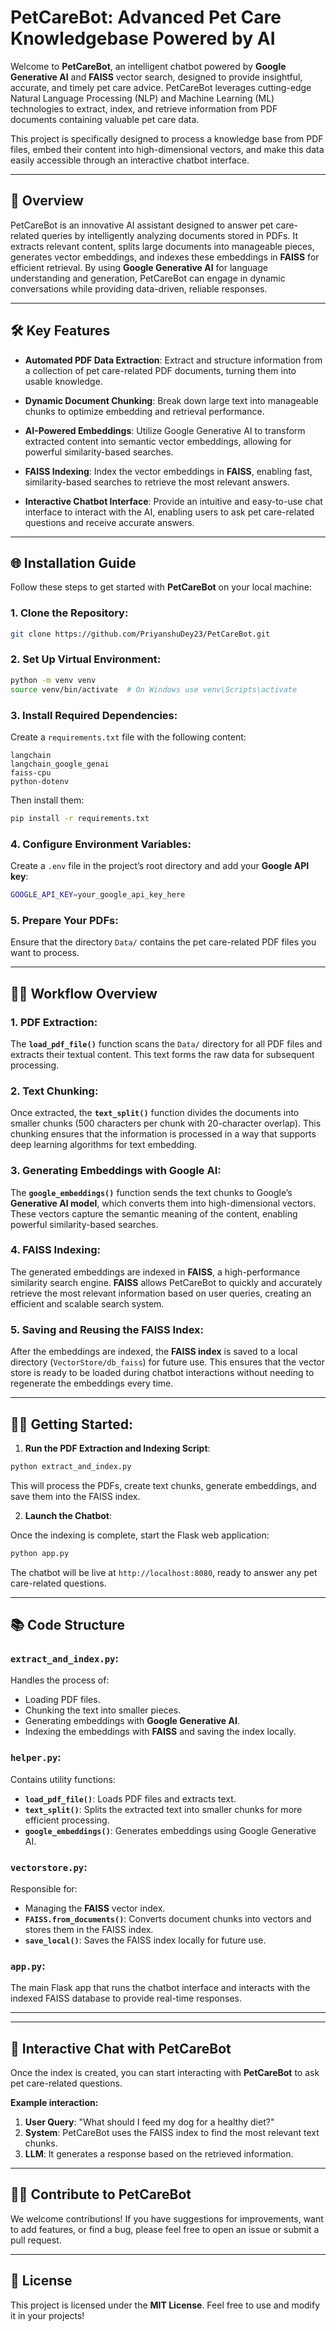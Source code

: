 
# PetCareBot: Advanced Pet Care Knowledgebase Powered by AI

Welcome to **PetCareBot**, an intelligent chatbot powered by **Google Generative AI** and **FAISS** vector search, designed to provide insightful, accurate, and timely pet care advice. PetCareBot leverages cutting-edge Natural Language Processing (NLP) and Machine Learning (ML) technologies to extract, index, and retrieve information from PDF documents containing valuable pet care data.

This project is specifically designed to process a knowledge base from PDF files, embed their content into high-dimensional vectors, and make this data easily accessible through an interactive chatbot interface.

---

## 🚀 **Overview**

PetCareBot is an innovative AI assistant designed to answer pet care-related queries by intelligently analyzing documents stored in PDFs. It extracts relevant content, splits large documents into manageable pieces, generates vector embeddings, and indexes these embeddings in **FAISS** for efficient retrieval. By using **Google Generative AI** for language understanding and generation, PetCareBot can engage in dynamic conversations while providing data-driven, reliable responses.

---

## 🛠 **Key Features**

- **Automated PDF Data Extraction**: Extract and structure information from a collection of pet care-related PDF documents, turning them into usable knowledge.
  
- **Dynamic Document Chunking**: Break down large text into manageable chunks to optimize embedding and retrieval performance.

- **AI-Powered Embeddings**: Utilize Google Generative AI to transform extracted content into semantic vector embeddings, allowing for powerful similarity-based searches.

- **FAISS Indexing**: Index the vector embeddings in **FAISS**, enabling fast, similarity-based searches to retrieve the most relevant answers.

- **Interactive Chatbot Interface**: Provide an intuitive and easy-to-use chat interface to interact with the AI, enabling users to ask pet care-related questions and receive accurate answers.

---

## 🌐 **Installation Guide**

Follow these steps to get started with **PetCareBot** on your local machine:

### 1. Clone the Repository:

```bash
git clone https://github.com/PriyanshuDey23/PetCareBot.git

```

### 2. Set Up Virtual Environment:

```bash
python -m venv venv
source venv/bin/activate  # On Windows use venv\Scripts\activate
```

### 3. Install Required Dependencies:

Create a `requirements.txt` file with the following content:

```text
langchain
langchain_google_genai
faiss-cpu
python-dotenv
```

Then install them:

```bash
pip install -r requirements.txt
```

### 4. Configure Environment Variables:

Create a `.env` file in the project’s root directory and add your **Google API key**:

```bash
GOOGLE_API_KEY=your_google_api_key_here
```

### 5. Prepare Your PDFs:

Ensure that the directory `Data/` contains the pet care-related PDF files you want to process.

---

## 🧑‍💻 **Workflow Overview**

### **1. PDF Extraction:**

The **`load_pdf_file()`** function scans the `Data/` directory for all PDF files and extracts their textual content. This text forms the raw data for subsequent processing.

### **2. Text Chunking:**

Once extracted, the **`text_split()`** function divides the documents into smaller chunks (500 characters per chunk with 20-character overlap). This chunking ensures that the information is processed in a way that supports deep learning algorithms for text embedding.

### **3. Generating Embeddings with Google AI:**

The **`google_embeddings()`** function sends the text chunks to Google’s **Generative AI model**, which converts them into high-dimensional vectors. These vectors capture the semantic meaning of the content, enabling powerful similarity-based searches.

### **4. FAISS Indexing:**

The generated embeddings are indexed in **FAISS**, a high-performance similarity search engine. **FAISS** allows PetCareBot to quickly and accurately retrieve the most relevant information based on user queries, creating an efficient and scalable search system.

### **5. Saving and Reusing the FAISS Index:**

After the embeddings are indexed, the **FAISS index** is saved to a local directory (`VectorStore/db_faiss`) for future use. This ensures that the vector store is ready to be loaded during chatbot interactions without needing to regenerate the embeddings every time.

---

## 🏃‍♀️ **Getting Started:**

1. **Run the PDF Extraction and Indexing Script**:

```bash
python extract_and_index.py
```

This will process the PDFs, create text chunks, generate embeddings, and save them into the FAISS index.

2. **Launch the Chatbot**:

Once the indexing is complete, start the Flask web application:

```bash
python app.py
```

The chatbot will be live at `http://localhost:8080`, ready to answer any pet care-related questions.

---

## 📚 **Code Structure**

### **`extract_and_index.py`**:

Handles the process of:
- Loading PDF files.
- Chunking the text into smaller pieces.
- Generating embeddings with **Google Generative AI**.
- Indexing the embeddings with **FAISS** and saving the index locally.

### **`helper.py`**:

Contains utility functions:
- **`load_pdf_file()`**: Loads PDF files and extracts text.
- **`text_split()`**: Splits the extracted text into smaller chunks for more efficient processing.
- **`google_embeddings()`**: Generates embeddings using Google Generative AI.

### **`vectorstore.py`**:

Responsible for:
- Managing the **FAISS** vector index.
- **`FAISS.from_documents()`**: Converts document chunks into vectors and stores them in the FAISS index.
- **`save_local()`**: Saves the FAISS index locally for future use.

### **`app.py`**:

The main Flask app that runs the chatbot interface and interacts with the indexed FAISS database to provide real-time responses.

---



---

## 🤖 **Interactive Chat with PetCareBot**

Once the index is created, you can start interacting with **PetCareBot** to ask pet care-related questions.

**Example interaction:**

1. **User Query**: "What should I feed my dog for a healthy diet?"
2. **System**: PetCareBot uses the FAISS index to find the most relevant text chunks.
3. **LLM**: It generates a response based on the retrieved information.

---

## 🧑‍💻 **Contribute to PetCareBot**

We welcome contributions! If you have suggestions for improvements, want to add features, or find a bug, please feel free to open an issue or submit a pull request.

---

## 📝 **License**

This project is licensed under the **MIT License**. Feel free to use and modify it in your projects!
